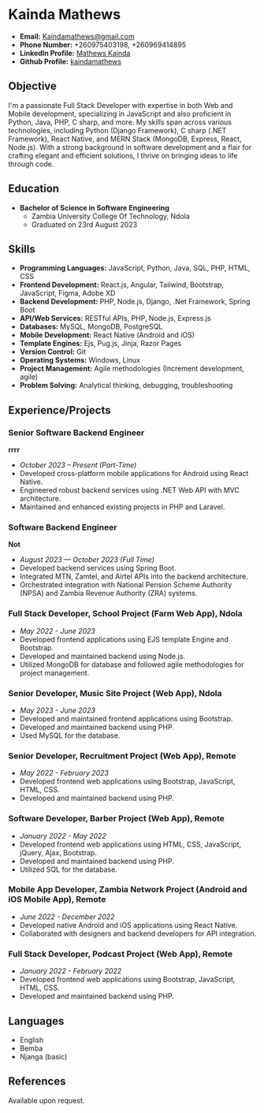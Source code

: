 # Kainda Mathews

- **Email:** Kaindamathews@gmail.com
- **Phone Number:** +260975403198, +260969414895
- **LinkedIn Profile:** [Mathews Kainda](https://www.linkedin.com/in/mathews-kainda-a63187189)
- **Github Profile:** [kaindamathews](https://github.com/kaindamathews)

## Objective

I'm a passionate Full Stack Developer with expertise in both Web and Mobile development, specializing in JavaScript and also proficient in Python, Java, PHP, C sharp, and more. My skills span across various technologies, including Python (Django Framework), C sharp (.NET Framework), React Native, and MERN Stack (MongoDB, Express, React, Node.js). With a strong background in software development and a flair for crafting elegant and efficient solutions, I thrive on bringing ideas to life through code.

## Education

- **Bachelor of Science in Software Engineering**
  - Zambia University College Of Technology, Ndola
  - Graduated on 23rd August 2023

## Skills

- **Programming Languages:** JavaScript, Python, Java, SQL, PHP, HTML, CSS
- **Frontend Development:** React.js, Angular, Tailwind, Bootstrap, JavaScript, Figma, Adobe XD
- **Backend Development:** PHP, Node.js, Django, .Net Framework, Spring Boot
- **API/Web Services:** RESTful APIs, PHP, Node.js, Express.js
- **Databases:** MySQL, MongoDB, PostgreSQL
- **Mobile Development:** React Native (Android and iOS)
- **Template Engines:** Ejs, Pug.js, Jinja, Razor Pages
- **Version Control:** Git
- **Operating Systems:** Windows, Linux
- **Project Management:** Agile methodologies (Increment development, agile)
- **Problem Solving:** Analytical thinking, debugging, troubleshooting

## Experience/Projects

### Senior Software Backend Engineer
**rrrr**
- *October 2023 – Present (Part-Time)*
- Developed cross-platform mobile applications for Android using React Native.
- Engineered robust backend services using .NET Web API with MVC architecture.
- Maintained and enhanced existing projects in PHP and Laravel.

### Software Backend Engineer
**Not**
- *August 2023 — October 2023 (Full Time)*
- Developed backend services using Spring Boot.
- Integrated MTN, Zamtel, and Airtel APIs into the backend architecture.
- Orchestrated integration with National Pension Scheme Authority (NPSA) and Zambia Revenue Authority (ZRA) systems.

### Full Stack Developer, School Project (Farm Web App), Ndola
- *May 2022 - June 2023*
- Developed frontend applications using EJS template Engine and Bootstrap.
- Developed and maintained backend using Node.js.
- Utilized MongoDB for database and followed agile methodologies for project management.

### Senior Developer, Music Site Project (Web App), Ndola
- *May 2023 - June 2023*
- Developed and maintained frontend applications using Bootstrap.
- Developed and maintained backend using PHP.
- Used MySQL for the database.

### Senior Developer, Recruitment Project (Web App), Remote
- *May 2022 - February 2023*
- Developed frontend web applications using Bootstrap, JavaScript, HTML, CSS.
- Developed and maintained backend using PHP.

### Software Developer, Barber Project (Web App), Remote
- *January 2022 - May 2022*
- Developed frontend web applications using HTML, CSS, JavaScript, jQuery, Ajax, Bootstrap.
- Developed and maintained backend using PHP.
- Utilized SQL for the database.

### Mobile App Developer, Zambia Network Project (Android and iOS Mobile App), Remote
- *June 2022 - December 2022*
- Developed native Android and iOS applications using React Native.
- Collaborated with designers and backend developers for API integration.

### Full Stack Developer, Podcast Project (Web App), Remote
- *January 2022 - February 2022*
- Developed frontend web applications using Bootstrap, JavaScript, HTML, CSS.
- Developed and maintained backend using PHP.

## Languages

- English
- Bemba
- Njanga (basic)

## References

Available upon request.

